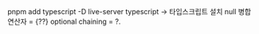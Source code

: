 pnpm add typescript -D live-server typescript
-> 타입스크립트 설치
null 병합 연산자 = {??}
optional chaining = ?.
